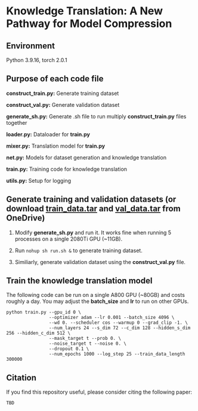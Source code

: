 #  Knowledge Translation: A New Pathway for Model Compression



## Environment

Python 3.9.16, torch 2.0.1



## Purpose of each code file

**construct_train.py:** Generate training dataset

**construct_val.py:** Generate validation dataset

**generate_sh.py:** Generate .sh file to run multiply **construct_train.py** files together

**loader.py:** Dataloader for **train.py**

**mixer.py:** Translation model for **train.py**

**net.py:** Models for dataset generation and knowledge translation

**train.py:** Training code for knowledge translation

**utils.py:** Setup for logging



## Generate training and validation datasets (or download [train_data.tar](https://1drv.ms/u/s!AgtEQfmiuIJNgot5Ag58uY7GWcqOFA?e=JI8MIE) and [val_data.tar](https://1drv.ms/u/s!AgtEQfmiuIJNgot4HQxWPmfaXes38g?e=gMzaAJ) from OneDrive)

1. Modify **generate_sh.py** and run it. It works fine when running 5 processes on a single 2080Ti GPU (~11GB).

2. Run `nohup sh run.sh &` to generate training dataset.

3. Similiarly, generate validation dataset using the **construct_val.py** file.



## Train the knowledge translation model

The following code can be run on a single A800 GPU (~80GB) and costs roughly a day. You may adjust the **batch_size** and **lr** to run on other GPUs.

```
python train.py --gpu_id 0 \
                --optimizer adam --lr 0.001 --batch_size 4096 \
                --wd 0. --scheduler cos --warmup 0 --grad_clip -1. \
                --num_layers 24 --s_dim 72 --c_dim 128 --hidden_s_dim 256 --hidden_c_dim 512 \
                --mask_target t --prob 0. \
                --noise_target t --noise 0. \
                --dropout 0.1 \
                --num_epochs 1000 --log_step 25 --train_data_length 300000
```



## Citation

If you find this repository useful, please consider citing the following paper:
```
TBD
```
